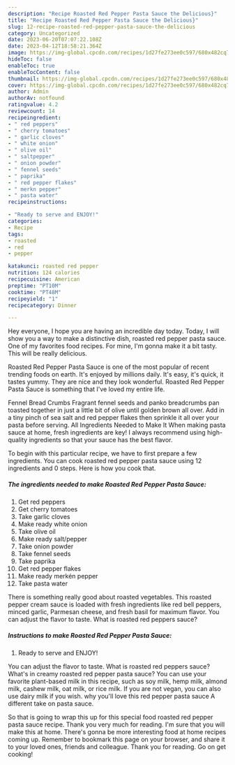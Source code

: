 ```yaml
---
description: "Recipe Roasted Red Pepper Pasta Sauce the Delicious}"
title: "Recipe Roasted Red Pepper Pasta Sauce the Delicious}"
slug: 12-recipe-roasted-red-pepper-pasta-sauce-the-delicious
category: Uncategorized
date: 2023-06-20T07:07:22.108Z
date: 2023-04-12T18:58:21.364Z
image: https://img-global.cpcdn.com/recipes/1d27fe273ee0c597/680x482cq70/roasted-red-pepper-pasta-sauce-recipe-main-photo.jpg
hideToc: false
enableToc: true
enableTocContent: false
thumbnail: https://img-global.cpcdn.com/recipes/1d27fe273ee0c597/680x482cq70/roasted-red-pepper-pasta-sauce-recipe-main-photo.jpg
cover: https://img-global.cpcdn.com/recipes/1d27fe273ee0c597/680x482cq70/roasted-red-pepper-pasta-sauce-recipe-main-photo.jpg
author: Admin
authorAv: notfound
ratingvalue: 4.2
reviewcount: 14
recipeingredient:
- " red peppers"
- " cherry tomatoes"
- " garlic cloves"
- " white onion"
- " olive oil"
- " saltpepper"
- " onion powder"
- " fennel seeds"
- " paprika"
- " red pepper flakes"
- " merkn pepper"
- " pasta water"
recipeinstructions:

- "Ready to serve and ENJOY!"
categories:
- Recipe
tags:
- roasted
- red
- pepper

katakunci: roasted red pepper 
nutrition: 124 calories
recipecuisine: American
preptime: "PT10M"
cooktime: "PT48M"
recipeyield: "1"
recipecategory: Dinner

---
```



Hey everyone, I hope you are having an incredible day today. Today, I will show you a way to make a distinctive dish, roasted red pepper pasta sauce. One of my favorites food recipes. For mine, I'm gonna make it a bit tasty. This will be really delicious.

Roasted Red Pepper Pasta Sauce is one of the most popular of recent trending foods on earth. It's enjoyed by millions daily. It's easy, it's quick, it tastes yummy. They are nice and they look wonderful. Roasted Red Pepper Pasta Sauce is something that I've loved my entire life.

Fennel Bread Crumbs Fragrant fennel seeds and panko breadcrumbs pan toasted together in just a little bit of olive until golden brown all over. Add in a tiny pinch of sea salt and red pepper flakes then sprinkle it all over your pasta before serving. All Ingredients Needed to Make It When making pasta sauce at home, fresh ingredients are key! I always recommend using high-quality ingredients so that your sauce has the best flavor.


To begin with this particular recipe, we have to first prepare a few ingredients. You can cook roasted red pepper pasta sauce using 12 ingredients and 0 steps. Here is how you cook that.

<!--inarticleads1-->

##### The ingredients needed to make Roasted Red Pepper Pasta Sauce:

1. Get  red peppers
1. Get  cherry tomatoes
1. Take  garlic cloves
1. Make ready  white onion
1. Take  olive oil
1. Make ready  salt/pepper
1. Take  onion powder
1. Take  fennel seeds
1. Take  paprika
1. Get  red pepper flakes
1. Make ready  merkén pepper
1. Take  pasta water


There is something really good about roasted vegetables. This roasted pepper cream sauce is loaded with fresh ingredients like red bell peppers, minced garlic, Parmesan cheese, and fresh basil for maximum flavor. You can adjust the flavor to taste. What is roasted red peppers sauce? 

<!--inarticleads2-->

##### Instructions to make Roasted Red Pepper Pasta Sauce:


1. Ready to serve and ENJOY!

You can adjust the flavor to taste. What is roasted red peppers sauce? What&#39;s in creamy roasted red pepper pasta sauce? You can use your favorite plant-based milk in this recipe, such as soy milk, hemp milk, almond milk, cashew milk, oat milk, or rice milk. If you are not vegan, you can also use dairy milk if you wish. why you&#39;ll love this red pepper pasta sauce A different take on pasta sauce. 

So that is going to wrap this up for this special food roasted red pepper pasta sauce recipe. Thank you very much for reading. I'm sure that you will make this at home. There's gonna be more interesting food at home recipes coming up. Remember to bookmark this page on your browser, and share it to your loved ones, friends and colleague. Thank you for reading. Go on get cooking!

